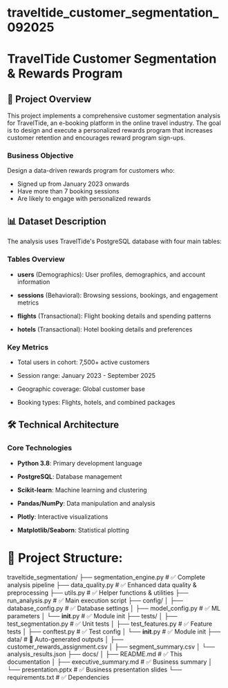 # traveltide_customer_segmentation_092025

# TravelTide Customer Segmentation & Rewards Program

## 🎯  Project Overview

This project implements a comprehensive customer segmentation analysis for TravelTide, an e-booking platform in the online travel industry. The goal is to design and execute a personalized rewards program that increases customer retention and encourages reward program sign-ups.

### Business Objective

Design a data-driven rewards program for customers who:

* Signed up from January 2023 onwards
* Have more than 7 booking sessions
* Are likely to engage with personalized rewards

## 📊 Dataset Description

The analysis uses TravelTide's PostgreSQL database with four main tables:

### Tables Overview

* **users** (Demographics): User profiles, demographics, and account information

* **sessions** (Behavioral): Browsing sessions, bookings, and engagement metrics

* **flights** (Transactional): Flight booking details and spending patterns

* **hotels** (Transactional): Hotel booking details and preferences


### Key Metrics

* Total users in cohort: 7,500+ active customers

* Session range: January 2023 - September 2025

* Geographic coverage: Global customer base

* Booking types: Flights, hotels, and combined packages


## 🛠 Technical Architecture


### Core Technologies

* **Python 3.8**: Primary development language

* **PostgreSQL**: Database management

* **Scikit-learn**: Machine learning and clustering

* **Pandas/NumPy**: Data manipulation and analysis

* **Plotly**: Interactive visualizations

* **Matplotlib/Seaborn**: Statistical plotting


# 📂 Project Structure: 

traveltide_segmentation/
├── segmentation_engine.py               # ✅ Complete analysis pipeline
├── data_quality.py                      # ✅ Enhanced data quality & preprocessing
├── utils.py                             # ✅ Helper functions & utilities
├── run_analysis.py                      # ✅ Main execution script
├── config/
│   ├── database_config.py               # ✅ Database settings
│   ├── model_config.py                  # ✅ ML parameters
│   └── __init__.py                      # ✅ Module init
├── tests/
│   ├── test_segmentation.py             # ✅ Unit tests
│   ├── test_features.py                 # ✅ Feature tests
│   ├── conftest.py                      # ✅ Test config
│   └── __init__.py                      # ✅ Module init
├── data/                                # 📁 Auto-generated outputs
│   ├── customer_rewards_assignment.csv
│   ├── segment_summary.csv
│   └── analysis_results.json
├── docs/
│   ├── README.md                        # ✅ This documentation
│   ├── executive_summary.md             # ✅ Business summary
│   └── presentation.pptx		             # ✅ Business presentation slides
└── requirements.txt                     # ✅ Dependencies


